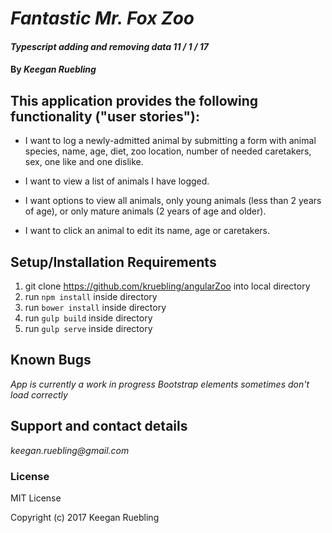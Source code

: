 # _Fantastic Mr. Fox Zoo_

#### _Typescript adding and removing data 11 / 1 / 17_

#### By _Keegan Ruebling_

## This application provides the following functionality ("user stories"):

* I want to log a newly-admitted animal by submitting a form with animal species, name, age, diet, zoo location, number of needed caretakers, sex, one like and one dislike.

* I want to view a list of animals I have logged.

* I want options to view all animals, only young animals (less than 2 years of age), or only mature animals (2 years of age and older).

* I want to click an animal to edit its name, age or caretakers.


## Setup/Installation Requirements

1. git clone https://github.com/kruebling/angularZoo into local directory
2. run `npm install` inside directory
3. run `bower install` inside directory
4. run `gulp build` inside directory
5. run `gulp serve` inside directory

## Known Bugs

_App is currently a work in progress_
_Bootstrap elements sometimes don't load correctly_

## Support and contact details

_keegan.ruebling@gmail.com_

### License

MIT License

Copyright (c) 2017 Keegan Ruebling
